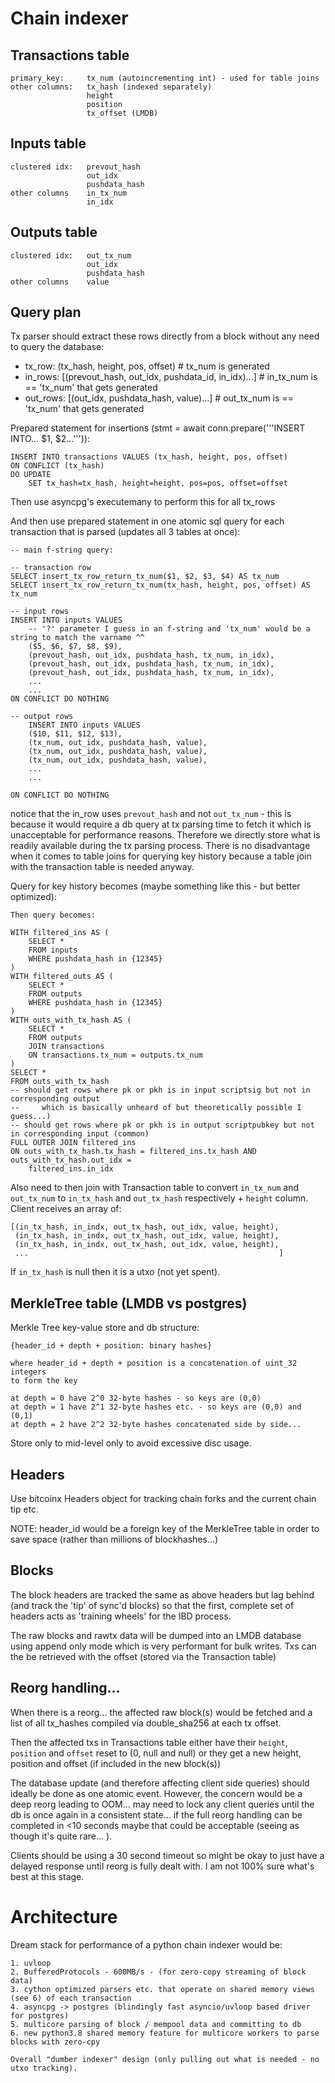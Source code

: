 # Chain indexer

## Transactions table
    primary_key:     tx_num (autoincrementing int) - used for table joins
    other columns:   tx_hash (indexed separately)
                     height
                     position
                     tx_offset (LMDB)

## Inputs table

    clustered idx:   prevout_hash
                     out_idx
                     pushdata_hash
    other columns    in_tx_num
                     in_idx

## Outputs table

    clustered idx:   out_tx_num
                     out_idx
                     pushdata_hash
    other columns    value

## Query plan
Tx parser should extract these rows directly from a block without any need to query the database:
- tx_row:       (tx_hash, height, pos, offset)  # tx_num is generated
- in_rows:      [(prevout_hash, out_idx, pushdata_id, in_idx)...]  # in_tx_num is == 'tx_num' that gets generated
- out_rows:     [(out_idx, pushdata_hash, value)...]  # out_tx_num is == 'tx_num' that gets generated

Prepared statement for insertions (stmt = await conn.prepare('''INSERT INTO... $1, $2...''')):
    
    INSERT INTO transactions VALUES (tx_hash, height, pos, offset)
    ON CONFLICT (tx_hash)
    DO UPDATE
        SET tx_hash=tx_hash, height=height, pos=pos, offset=offset
        
Then use asyncpg's executemany to perform this for all tx_rows
    
And then use prepared statement in one atomic sql query for each transaction that is parsed 
(updates all 3 tables at once):

    -- main f-string query:
    
    -- transaction row
    SELECT insert_tx_row_return_tx_num($1, $2, $3, $4) AS tx_num
    SELECT insert_tx_row_return_tx_num(tx_hash, height, pos, offset) AS tx_num

    -- input rows
    INSERT INTO inputs VALUES
        -- '?' parameter I guess in an f-string and 'tx_num' would be a string to match the varname ^^
        ($5, $6, $7, $8, $9),
        (prevout_hash, out_idx, pushdata_hash, tx_num, in_idx),
        (prevout_hash, out_idx, pushdata_hash, tx_num, in_idx),
        (prevout_hash, out_idx, pushdata_hash, tx_num, in_idx),
        ...
        ...
    ON CONFLICT DO NOTHING

    -- output rows
        INSERT INTO inputs VALUES 
        ($10, $11, $12, $13),
        (tx_num, out_idx, pushdata_hash, value),
        (tx_num, out_idx, pushdata_hash, value),
        (tx_num, out_idx, pushdata_hash, value),
        ...
        ...

    ON CONFLICT DO NOTHING
    
notice that the in_row uses `prevout_hash` and not `out_tx_num` - this is because it would require a db query at tx parsing
time to fetch it which is unacceptable for performance reasons. Therefore we directly store what is readily
available during the tx parsing process. There is no disadvantage when it comes to table joins for querying key history
because a table join with the transaction table is needed anyway.

Query for key history becomes (maybe something like this - but better optimized):
    
    Then query becomes:
    
    WITH filtered_ins AS (
        SELECT * 
        FROM inputs 
        WHERE pushdata_hash in {12345}
    )
    WITH filtered_outs AS (
        SELECT * 
        FROM outputs 
        WHERE pushdata_hash in {12345}
    )
    WITH outs_with_tx_hash AS (
        SELECT *
        FROM outputs
        JOIN transactions 
        ON transactions.tx_num = outputs.tx_num
    )
    SELECT *
    FROM outs_with_tx_hash
    -- should get rows where pk or pkh is in input scriptsig but not in corresponding output 
    --     which is basically unheard of but theoretically possible I guess...)
    -- should get rows where pk or pkh is in output scriptpubkey but not in corresponding input (common)
    FULL OUTER JOIN filtered_ins
    ON outs_with_tx_hash.tx_hash = filtered_ins.tx_hash AND outs_with_tx_hash.out_idx = 
        filtered_ins.in_idx


Also need to then join with Transaction table to convert `in_tx_num` and `out_tx_num`
to `in_tx_hash` and `out_tx_hash` respectively + `height` column. Client receives an array of:

    [(in_tx_hash, in_indx, out_tx_hash, out_idx, value, height),
     (in_tx_hash, in_indx, out_tx_hash, out_idx, value, height),
     (in_tx_hash, in_indx, out_tx_hash, out_idx, value, height),
     ...                                                        ]

If `in_tx_hash` is null then it is a utxo (not yet spent).

## MerkleTree table (LMDB vs postgres)
Merkle Tree key-value store and db structure:

    {header_id + depth + position: binary hashes}
    
    where header_id + depth + position is a concatenation of uint_32 integers
    to form the key

    at depth = 0 have 2^0 32-byte hashes - so keys are (0,0)
    at depth = 1 have 2^1 32-byte hashes etc. - so keys are (0,0) and (0,1)
    at depth = 2 have 2^2 32-byte hashes concatenated side by side...

Store only to mid-level only to avoid excessive disc usage.

## Headers
Use bitcoinx Headers object for tracking chain forks and the current chain tip etc.

NOTE: header_id would be a foreign key of the MerkleTree table in order to save space (rather than
millions of blockhashes...)

## Blocks
The block headers are tracked the same as above headers but lag behind (and track the 'tip' of sync'd blocks) so 
that the first, complete set of headers acts as 'training wheels' for the IBD process.

The raw blocks and rawtx data will be dumped into an LMDB database using append only mode which is very performant 
for bulk writes. Txs can the be retrieved with the offset (stored via the Transaction table)

## Reorg handling...

When there is a reorg... the affected raw block(s) would be fetched and a list of all tx_hashes
compiled via double_sha256 at each tx offset.

Then the affected txs in Transactions table either have their `height`, `position` and `offset`
reset to (0, null and null) or they get a new height, position and offset (if included in the new block(s))

The database update (and therefore affecting client side queries) should ideally be done as one atomic event.
However, the concern would be a deep reorg leading to OOM...
may need to lock any client queries until the db is once again in a consistent state... if the full reorg
handling can be completed in <10 seconds maybe that could be acceptable (seeing as though it's quite rare... ).

Clients should be using a 30 second timeout so might be okay to just have a delayed response until reorg is
fully dealt with. I am not 100% sure what's best at this stage.


# Architecture

Dream stack for performance of a python chain indexer would be:

    1. uvloop
    2. BufferedProtocols - 600MB/s - (for zero-copy streaming of block data)
    3. cython optimized parsers etc. that operate on shared memory views (see 6) of each transaction
    4. asyncpg -> postgres (blindingly fast asyncio/uvloop based driver for postgres)
    5. multicore parsing of block / mempool data and committing to db
    6. new python3.8 shared memory feature for multicore workers to parse blocks with zero-cpy
    
    Overall "dumber indexer" design (only pulling out what is needed - no utxo tracking).

